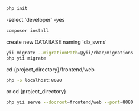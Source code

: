 ```bash
php init
```

-select 'developer' 
-yes

```bash
composer install
```

create new DATABASE naming 'db_svms'
```bash
yii migrate --migrationPath=@yii/rbac/migrations
php yii migrate
```

cd {project_directory}/frontend/web

```bash
php -S localhost:8080
```

or
cd {project_directory}

```bash
php yii serve --docroot=frontend/web --port=8080
```



